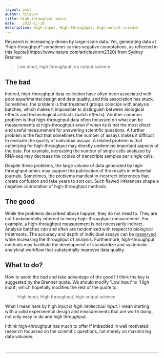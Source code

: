 ```yaml
---
layout: post
author: nslavov
title: High-throughput omics
date:   2022-11-10
description: High-input, High-throughput, high-output science
---
```






<p class="intro"><span class="dropcap">R</span>esearch is increasingly driven by large-scale data. Yet, generating data at *high-throughput* sometimes carries negative connotations, as reflected in this [quote](https://www.nature.com/articles/nrm2320) from Sydney Brenner:</p>  

<blockquote>Low input, high throughput, no output science</blockquote>

## The bad
Indeed, high-throughput data collection have often been associated with poor experimental design and data quality, and this association has stuck. Sometimes, the problem is that treatment groups coincide with analysis batches, which makes it impossible to distinguish between biological effects and technological artifacts (batch effects). Another common problem is that high-throughput data often focussed on what can be measurements at high-throughput even if when its is not the most direct and useful measurement for answering scientific questions. A further problem is the fact that sometimes the number of assays makes it difficult to evaluate the quality of individual assays. A related problem is that optimizing for high-throughput may directly undermine important aspects of the data. For example, increasing the number of single cells analyzed by RNA-seq may decrease the copies of transcripts samples per single cells.



Despite these problems, the large volume of data generated by high-throughput omics may support the publication of the results in influential journals. Sometimes, the problems manifest in incorrect inferences that create confusion and take years to sort out. Such flawed inferences shape a negative connotation of high-throughput methods.                       



## The good
While the problems described above happen, they do not need to. They are not fundamentally inherent to every high-throughput measurement. For example, a high-throughput measurement is not necessarily indirect. Analysis batches can and often are randomized with respect to biological treatments. The accuracy and depth of individual assays can be [preserved](https://www.nature.com/articles/s41587-022-01389-w) while increasing the throughput of analysis. Furthermore, high-throughput methods may facilitate the development of standardize and systematic analytical workflow that substantially improves data quality.           


## What to do?
How to avoid the bad and take advantage of the good? I think the key is suggested by the Brenner quote. We should modify 'Low input' to 'High input', which hopefully modifies the rest of the quote to:


<blockquote>High input, High throughput, high output science</blockquote>

What I mean here by high input is *high intellectual input*. I mean starting with a solid experimental design and measurements that are worth doing, not only easy to do and high throughput.

I think high-throughput has much to offer if imbedded in well motivated research focussed on the scientific questions, not merely on maximizing data volumes.   


<br>

------
<!--
## Comments
Please leave comments as responses to the tweet below:


<blockquote class="twitter-tweet tw-align-center" ><p lang="en" dir="ltr" >Forthcoming changes in my life motivated me to reflect on my views and to share some thoughts.<br><br>The first installment is in this post, which carries personal reverberations.<a href="https://t.co/FkW373Tl3j">https://t.co/FkW373Tl3j</a></p>&mdash; Prof. Nikolai Slavov (@slavov_n) <a href="https://twitter.com/slavov_n/status/1555146276609540096?ref_src=twsrc%5Etfw">August 4, 2022</a></blockquote> <script async src="https://platform.twitter.com/widgets.js" charset="utf-8"></script>
-->
